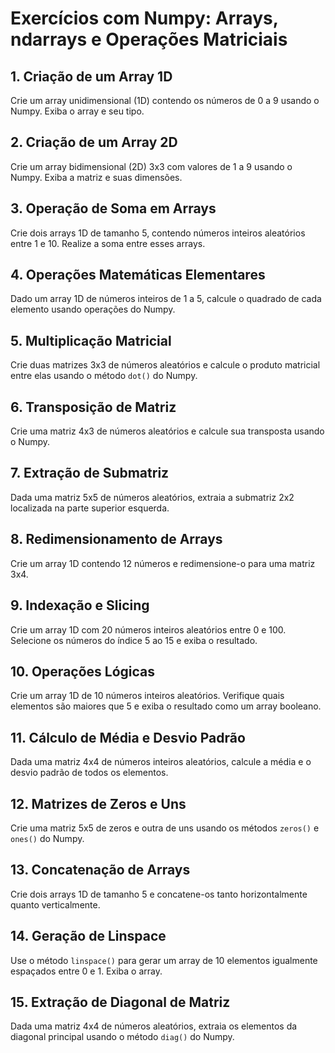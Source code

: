 # Exercícios com Numpy: Arrays, ndarrays e Operações Matriciais

## 1. Criação de um Array 1D
Crie um array unidimensional (1D) contendo os números de 0 a 9 usando o Numpy. Exiba o array e seu tipo.

## 2. Criação de um Array 2D
Crie um array bidimensional (2D) 3x3 com valores de 1 a 9 usando o Numpy. Exiba a matriz e suas dimensões.

## 3. Operação de Soma em Arrays
Crie dois arrays 1D de tamanho 5, contendo números inteiros aleatórios entre 1 e 10. Realize a soma entre esses arrays.

## 4. Operações Matemáticas Elementares
Dado um array 1D de números inteiros de 1 a 5, calcule o quadrado de cada elemento usando operações do Numpy.

## 5. Multiplicação Matricial
Crie duas matrizes 3x3 de números aleatórios e calcule o produto matricial entre elas usando o método `dot()` do Numpy.

## 6. Transposição de Matriz
Crie uma matriz 4x3 de números aleatórios e calcule sua transposta usando o Numpy.

## 7. Extração de Submatriz
Dada uma matriz 5x5 de números aleatórios, extraia a submatriz 2x2 localizada na parte superior esquerda.

## 8. Redimensionamento de Arrays
Crie um array 1D contendo 12 números e redimensione-o para uma matriz 3x4.

## 9. Indexação e Slicing
Crie um array 1D com 20 números inteiros aleatórios entre 0 e 100. Selecione os números do índice 5 ao 15 e exiba o resultado.

## 10. Operações Lógicas
Crie um array 1D de 10 números inteiros aleatórios. Verifique quais elementos são maiores que 5 e exiba o resultado como um array booleano.

## 11. Cálculo de Média e Desvio Padrão
Dada uma matriz 4x4 de números inteiros aleatórios, calcule a média e o desvio padrão de todos os elementos.

## 12. Matrizes de Zeros e Uns
Crie uma matriz 5x5 de zeros e outra de uns usando os métodos `zeros()` e `ones()` do Numpy.

## 13. Concatenação de Arrays
Crie dois arrays 1D de tamanho 5 e concatene-os tanto horizontalmente quanto verticalmente.

## 14. Geração de Linspace
Use o método `linspace()` para gerar um array de 10 elementos igualmente espaçados entre 0 e 1. Exiba o array.

## 15. Extração de Diagonal de Matriz
Dada uma matriz 4x4 de números aleatórios, extraia os elementos da diagonal principal usando o método `diag()` do Numpy.